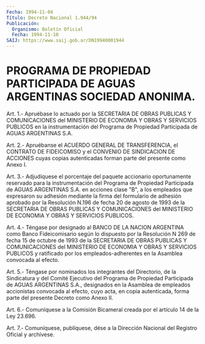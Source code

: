 ```yaml
---
Fecha: 1994-11-04
Título: Decreto Nacional 1.944/94
Publicación:
  Organismo: Boletín Oficial
  Fecha: 1994-11-10
SAIJ: https://www.saij.gob.ar/DN19940001944
---
```

# PROGRAMA DE PROPIEDAD PARTICIPADA DE AGUAS ARGENTINAS SOCIEDAD ANONIMA.

<a id="1"></a>
Art.  1.-  Apruébase  lo  actuado  por  la SECRETARIA DE OBRAS PUBLICAS  Y  COMUNICACIONES del MINISTERIO DE ECONOMIA  Y  OBRAS  Y SERVICIOS PUBLICOS  en la instrumentación del Programa de Propiedad Participada de AGUAS ARGENTINAS S.A.

<a id="2"></a>
Art.  2.-  Apruébanse  el ACUERDO GENERAL DE TRANSFERENCIA, el CONTRATO DE FIDEICOMISO y el  CONVENIO  DE  SINDICACION DE ACCIONES cuyas copias autenticadas forman parte del presente  como  Anexo I.

<a id="3"></a>
Art.  3.-  Adjudíquese  el  porcentaje  del paquete accionario oportunamente  reservado para la instrumentación  del  Programa  de Propiedad Participada  de  AGUAS  ARGENTINAS S.A. en acciones clase "B", a los empleados que expresaron  su  adhesión mediante la firma del  formulario  de adhesión aprobado por la  Resolución  N.196  de fecha 20 de agosto  de  1993  de  la SECRETARIA DE OBRAS PUBLICAS Y COMUNICACIONES  del  MINISTERIO DE ECONOMIA  Y  OBRAS  Y  SERVICIOS PUBLICOS.

<a id="4"></a>
Art. 4.- Téngase por designado al BANCO DE LA NACION ARGENTINA como Banco  Fideicomisario  según  lo dispuesto por la Resolución N 269  de  fecha  15 de octubre de 1993 de  la  SECRETARIA  DE  OBRAS PUBLICAS Y COMUNICACIONES  del  MINISTERIO  DE  ECONOMIA  Y OBRAS Y SERVICIOS PUBLICOS y ratificado por los empleados-adherentes  en la Asamblea convocada al efecto.

<a id="5"></a>
Art. 5.- Téngase por nominados los integrantes del Directorio, de la  Sindicatura y del Comité Ejecutivo del Programa de Propiedad Participada  de AGUAS ARGENTINAS S.A., designados en la Asamblea de empleados accionistas  convocada  al  efecto,  cuyo  acta, en copia autenticada,  forma  parte  del  presente  Decreto  como Anexo  II.

<a id="6"></a>
Art.  6.-  Comuníquese  a  la Comisión Bicameral creada por el artículo 14 de la Ley 23.696.

<a id="7"></a>
Art. 7.- Comuníquese, publíquese, dése a la Dirección Nacional del Registro Oficial y archívese.